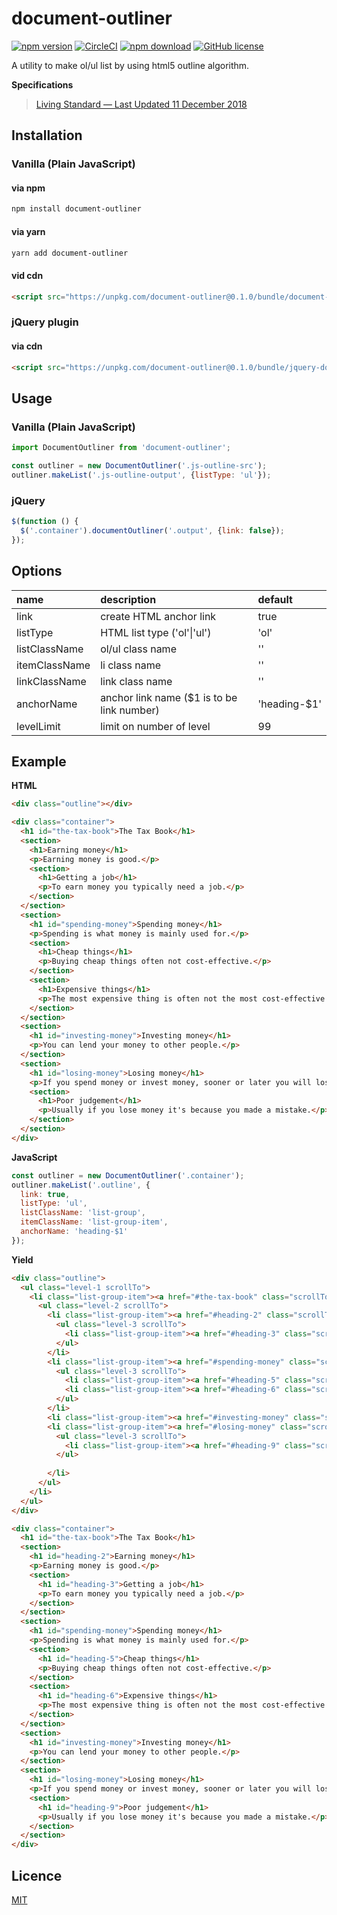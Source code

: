 # document-outliner
[![npm version](https://badge.fury.io/js/document-outliner.svg)](https://badge.fury.io/js/document-outliner)
[![CircleCI](https://circleci.com/gh/appleple/document-outliner/tree/master.svg?style=shield)](https://circleci.com/gh/appleple/document-outliner/tree/master)
[![npm download](http://img.shields.io/npm/dm/document-outliner.svg)](https://www.npmjs.com/package/document-outliner)
[![GitHub license](https://img.shields.io/badge/license-MIT-brightgreen.svg)](https://raw.githubusercontent.com/appleple/document-outliner/master/LICENSE)

A utility to make ol/ul list by using html5 outline algorithm.

**Specifications**

> [Living Standard — Last Updated 11 December 2018](https://html.spec.whatwg.org/multipage/sections.html#outlines)

## Installation

### Vanilla (Plain JavaScript)

#### via npm

```sh
npm install document-outliner
```

#### via yarn

```sh
yarn add document-outliner
```

#### vid cdn

```html
<script src="https://unpkg.com/document-outliner@0.1.0/bundle/document-outliner.js"></script>
```

### jQuery plugin

#### via cdn

```html
<script src="https://unpkg.com/document-outliner@0.1.0/bundle/jquery-document-outliner.js"></script>
```

## Usage

### Vanilla  (Plain JavaScript)

```javascript
import DocumentOutliner from 'document-outliner';

const outliner = new DocumentOutliner('.js-outline-src');
outliner.makeList('.js-outline-output', {listType: 'ul'});
```

### jQuery

```javascript
$(function () {
  $('.container').documentOutliner('.output', {link: false});
});
```

## Options

| name | description | default |
|:---|:---|:---|
| link | create HTML anchor link | true |
| listType | HTML list type ('ol'&#124;'ul') | 'ol' |
| listClassName | ol/ul class name | '' |
| itemClassName | li class name | '' |
| linkClassName | link class name | '' |
| anchorName | anchor link name ($1 is to be link number) | 'heading-$1' |
| levelLimit | limit on number of level | 99 |

## Example

**HTML**

```html
<div class="outline"></div>

<div class="container">
  <h1 id="the-tax-book">The Tax Book</h1>
  <section>
    <h1>Earning money</h1>
    <p>Earning money is good.</p>
    <section>
      <h1>Getting a job</h1>
      <p>To earn money you typically need a job.</p>
    </section>
  </section>
  <section>
    <h1 id="spending-money">Spending money</h1>
    <p>Spending is what money is mainly used for.</p>
    <section>
      <h1>Cheap things</h1>
      <p>Buying cheap things often not cost-effective.</p>
    </section>
    <section>
      <h1>Expensive things</h1>
      <p>The most expensive thing is often not the most cost-effective either.</p>
    </section>
  </section>
  <section>
    <h1 id="investing-money">Investing money</h1>
    <p>You can lend your money to other people.</p>
  </section>
  <section>
    <h1 id="losing-money">Losing money</h1>
    <p>If you spend money or invest money, sooner or later you will lose money.</p>
    <section>
      <h1>Poor judgement</h1>
      <p>Usually if you lose money it's because you made a mistake.</p>
    </section>
  </section>
</div>
```

**JavaScript**

```javascript
const outliner = new DocumentOutliner('.container');
outliner.makeList('.outline', {
  link: true,
  listType: 'ul',
  listClassName: 'list-group',
  itemClassName: 'list-group-item',
  anchorName: 'heading-$1'
});
```

**Yield**

```html
<div class="outline">
  <ul class="level-1 scrollTo">
    <li class="list-group-item"><a href="#the-tax-book" class="scrollTo">The Tax Book</a>
      <ul class="level-2 scrollTo">
        <li class="list-group-item"><a href="#heading-2" class="scrollTo">Earning money</a>
          <ul class="level-3 scrollTo">
            <li class="list-group-item"><a href="#heading-3" class="scrollTo">Getting a job</a></li>
          </ul>
        </li>
        <li class="list-group-item"><a href="#spending-money" class="scrollTo">Spending money</a>
          <ul class="level-3 scrollTo">
            <li class="list-group-item"><a href="#heading-5" class="scrollTo">Cheap things</a></li>
            <li class="list-group-item"><a href="#heading-6" class="scrollTo">Expensive things</a></li>
          </ul>
        </li>
        <li class="list-group-item"><a href="#investing-money" class="scrollTo">Investing money</a></li>
        <li class="list-group-item"><a href="#losing-money" class="scrollTo">Losing money</a>
          <ul class="level-3 scrollTo">
            <li class="list-group-item"><a href="#heading-9" class="scrollTo">Poor judgement</a></li>
          </ul>
  
        </li>
      </ul>
    </li>
  </ul>
</div>

<div class="container">
  <h1 id="the-tax-book">The Tax Book</h1>
  <section>
    <h1 id="heading-2">Earning money</h1>
    <p>Earning money is good.</p>
    <section>
      <h1 id="heading-3">Getting a job</h1>
      <p>To earn money you typically need a job.</p>
    </section>
  </section>
  <section>
    <h1 id="spending-money">Spending money</h1>
    <p>Spending is what money is mainly used for.</p>
    <section>
      <h1 id="heading-5">Cheap things</h1>
      <p>Buying cheap things often not cost-effective.</p>
    </section>
    <section>
      <h1 id="heading-6">Expensive things</h1>
      <p>The most expensive thing is often not the most cost-effective either.</p>
    </section>
  </section>
  <section>
    <h1 id="investing-money">Investing money</h1>
    <p>You can lend your money to other people.</p>
  </section>
  <section>
    <h1 id="losing-money">Losing money</h1>
    <p>If you spend money or invest money, sooner or later you will lose money.</p>
    <section>
      <h1 id="heading-9">Poor judgement</h1>
      <p>Usually if you lose money it's because you made a mistake.</p>
    </section>
  </section>
</div>
```

## Licence

[MIT](https://github.com/appleple/document-outliner/blob/master/LICENSE)
